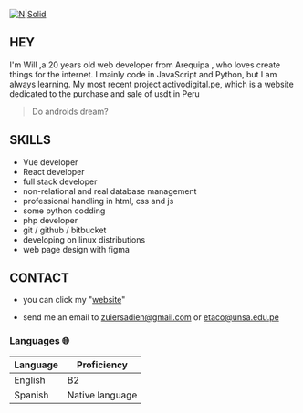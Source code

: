 
[![N|Solid](https://i.ibb.co/5c5VhhQ/zuiersaien.png)](https://my-profile-lake.vercel.app)

## HEY 
I'm Will ,a 20 years old web developer from Arequipa , who loves create things for the internet. I mainly code in JavaScript and Python, but I am always learning. My most recent project activodigital.pe, which is a website dedicated to the purchase and sale of usdt in Peru

> Do androids dream?

## SKILLS

- Vue developer
- React developer
- full stack developer
- non-relational and real database management
- professional handling in html, css and js
- some python codding
- php developer
- git / github / bitbucket
- developing on linux distributions
- web page design with figma

## CONTACT

- you can click my "[website](https://my-profile-lake.vercel.app)"

- send me an email to zuiersadien@gmail.com or etaco@unsa.edu.pe



### Languages 🌐

| Language      | Proficiency                                                               |
| ------------- | ------------------------------------------------------------------------- |
| English  | B2                |
| Spanish         | Native language   
